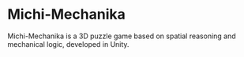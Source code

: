 # Michi-Mechanika
Michi-Mechanika is a 3D puzzle game based on spatial reasoning and mechanical logic, developed in Unity.
